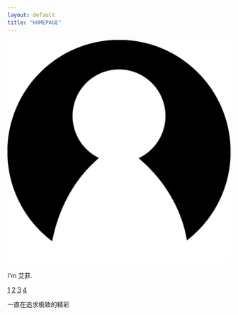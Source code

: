 ```yaml
---
layout: default
title: "HOMEPAGE"
---
```


<div class="header">
    <div class="tx">
      <img src="./assets/images/Avatar.png" alt="qq头像">
    </div>
    <div class="contact">
      <p>I'm 艾菲.</p>
    </div>
</div>
<div class="content">
    <div class="introduce">
        <a href="/">1</a>
        <a href="/">2</a>
        <a href="/">3</a>
        <a href="/">4</a>
    </div>
    <div class="main">
        <div id="hitokoto"><p id="hitokoto_text">一直在追求极致的精彩</p></div>
        <script>
          var xhr = new XMLHttpRequest();
          xhr.open('get', 'https://v1.hitokoto.cn');
          xhr.onreadystatechange = function () {
          if (xhr.readyState === 4) {
              var data = JSON.parse(xhr.responseText);
              var hitokoto = document.getElementById('hitokoto_text');
              hitokoto.innerText = data.hitokoto;
            }
          }
          xhr.send();
      </script>
      <div></div>
      <div></div>
      <div></div>
    </div>
</div>
